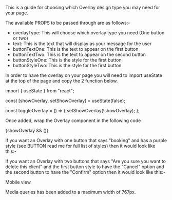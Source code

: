This is a guide for choosing which Overlay design type you may need for your page.

The available PROPS to be passed through are as follows:-

- overlayType: This will choose which overlay type you need (One button or two)
- text: This is the text that will display as your message for the user
- buttonTextOne: This is the text to appear on the first button
- buttonTextTwo: This is the text to appear on the second button
- buttonStyleOne: This is the style for the first button
- buttonStyleTwo: This is the style for the first button

In order to have the overlay on your page you will need to import useState at the top of the page and copy the 2 function below.

import { useState } from "react";


const [showOverlay, setShowOverlay] = useState(false);

const toggleOverlay = () => {
    setShowOverlay(!showOverlay);
  };

Once added, wrap the Overlay component in the following code

{showOverlay && (<ConfirmationOverlay/>)}





If you want an Overlay with one button that says "booking" and has a purple style (see BUTTON read me for full list of styles) then it would look like this:-

<ConfirmationOverlay
overlayType="overlayOneButton"
text="booking" 
buttonStyleOne="isPurple" 
buttonTextOne="book" />

If you want an Overlay with two buttons that says "Are you sure you want to delete this client" and the first button style to have the "Cancel" option and the second button to have the "Confirm" option then it would look like this:-

<ConfirmationOverlay
overlayType="overlayTwoButton"
text="Are you sure you want to delete this client" 
buttonStyleOne="isDelete--cancel" 
buttonTextOne="Cancel"
buttonStyleTwo="isDelete--confirm" 
buttonTextTwo="Confirm" />


Mobile view

Media queries has been added to a maximum width of 767px.

